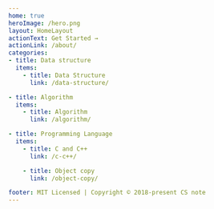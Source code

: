 ```yaml
---
home: true
heroImage: /hero.png
layout: HomeLayout
actionText: Get Started →
actionLink: /about/
categories:
- title: Data structure
  items:
    - title: Data Structure
      link: /data-structure/

- title: Algorithm
  items:
    - title: Algorithm
      link: /algorithm/

- title: Programming Language
  items:
    - title: C and C++
      link: /c-c++/

    - title: Object copy
      link: /object-copy/

footer: MIT Licensed | Copyright © 2018-present CS note
---
```


